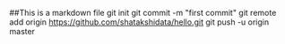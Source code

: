 ##This is a markdown file
git init
git commit -m "first commit"
git remote add origin https://github.com/shatakshidata/hello.git
git push -u origin master
